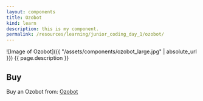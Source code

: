 ```yaml
---
layout: components
title: Ozobot
kind: learn
description: this is my component.
permalink: /resources/learning/junior_coding_day_1/ozobot/
---
```


![Image of Ozobot]({{ "/assets/components/ozobot_large.jpg" | absolute_url }})
{{ page.description }}

## Buy ##
Buy an Ozobot from:
[Ozobot](https://shop.ozobot.com/collections/ozobots)
